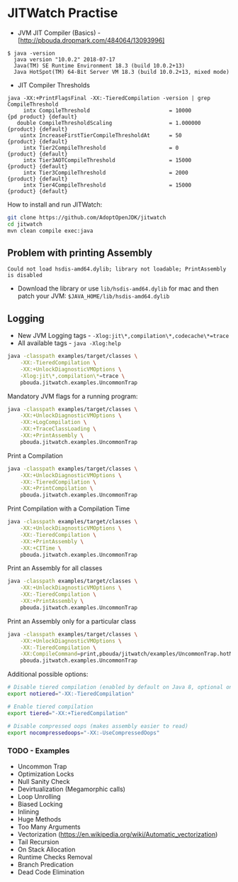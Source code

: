 # JITWatch Practise

- JVM JIT Compiler (Basics) - [http://pbouda.dropmark.com/484064/13093996]

```
$ java -version
  java version "10.0.2" 2018-07-17
  Java(TM) SE Runtime Environment 18.3 (build 10.0.2+13)
  Java HotSpot(TM) 64-Bit Server VM 18.3 (build 10.0.2+13, mixed mode)
```

- JIT Compiler Thresholds
```
java -XX:+PrintFlagsFinal -XX:-TieredCompilation -version | grep CompileThreshold
     intx CompileThreshold                         = 10000                                 {pd product} {default}
   double CompileThresholdScaling                  = 1.000000                                 {product} {default}
    uintx IncreaseFirstTierCompileThresholdAt      = 50                                       {product} {default}
     intx Tier2CompileThreshold                    = 0                                        {product} {default}
     intx Tier3AOTCompileThreshold                 = 15000                                    {product} {default}
     intx Tier3CompileThreshold                    = 2000                                     {product} {default}
     intx Tier4CompileThreshold                    = 15000                                    {product} {default}
```

How to install and run JITWatch:
```bash
git clone https://github.com/AdoptOpenJDK/jitwatch
cd jitwatch
mvn clean compile exec:java
```

## Problem with printing Assembly

```
Could not load hsdis-amd64.dylib; library not loadable; PrintAssembly is disabled
```

- Download the library or use `lib/hsdis-amd64.dylib` for mac and then patch your JVM:
`$JAVA_HOME/lib/hsdis-amd64.dylib`

## Logging

- New JVM Logging tags - `-Xlog:jit\*,compilation\*,codecache\*=trace`
- All available tags - `java -Xlog:help`

```bash
java -classpath examples/target/classes \
    -XX:-TieredCompilation \
    -XX:+UnlockDiagnosticVMOptions \
    -Xlog:jit\*,compilation\*=trace \
    pbouda.jitwatch.examples.UncommonTrap
```

Mandatory JVM flags for a running program:
```bash
java -classpath examples/target/classes \
    -XX:+UnlockDiagnosticVMOptions \
    -XX:+LogCompilation \
    -XX:+TraceClassLoading \
    -XX:+PrintAssembly \
    pbouda.jitwatch.examples.UncommonTrap
```

Print a Compilation 
```bash
java -classpath examples/target/classes \
    -XX:+UnlockDiagnosticVMOptions \
    -XX:-TieredCompilation \
    -XX:+PrintCompilation \
    pbouda.jitwatch.examples.UncommonTrap
```

Print Compilation with a Compilation Time
```bash
java -classpath examples/target/classes \
    -XX:+UnlockDiagnosticVMOptions \
    -XX:-TieredCompilation \
    -XX:+PrintAssembly \
    -XX:+CITime \
    pbouda.jitwatch.examples.UncommonTrap
```

Print an Assembly for all classes
```bash
java -classpath examples/target/classes \
    -XX:+UnlockDiagnosticVMOptions \
    -XX:-TieredCompilation \
    -XX:+PrintAssembly \
    pbouda.jitwatch.examples.UncommonTrap
```

Print an Assembly only for a particular class
```bash
java -classpath examples/target/classes \
    -XX:+UnlockDiagnosticVMOptions \
    -XX:-TieredCompilation \
    -XX:CompileCommand=print,pbouda/jitwatch/examples/UncommonTrap.hotMethod \
    pbouda.jitwatch.examples.UncommonTrap
```


Additional possible options:
```bash
# Disable tiered compilation (enabled by default on Java 8, optional on Java 7)
export notiered="-XX:-TieredCompilation"

# Enable tiered compilation
export tiered="-XX:+TieredCompilation"

# Disable compressed oops (makes assembly easier to read)
export nocompressedoops="-XX:-UseCompressedOops"
```

### TODO - Examples

- Uncommon Trap
- Optimization Locks
- Null Sanity Check
- Devirtualization (Megamorphic calls)
- Loop Unrolling
- Biased Locking
- Inlining
- Huge Methods
- Too Many Arguments
- Vectorization (https://en.wikipedia.org/wiki/Automatic_vectorization)
- Tail Recursion
- On Stack Allocation
- Runtime Checks Removal
- Branch Predication
- Dead Code Elimination